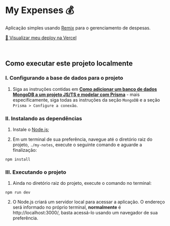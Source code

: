 # My Expenses 💰

Aplicação simples usando [Remix](https://remix.run/) para o gerenciamento de despesas.

[🌟 Visualizar meu deploy na Vercel](https://my-expenses-seven.vercel.app/)

<br />

## Como executar este projeto localmente

### I. Configurando a base de dados para o projeto

1. Siga as instruções contidas em [**Como adicionar um banco de dados MongoDB a um projeto JS/TS e modelar com Prisma**](https://medium.com/@heltonricardo/como-adicionar-um-banco-de-dados-mongodb-a-um-projeto-js-ts-e-modelar-com-prisma-ff18903608b7) - mais especificamente, siga todas as instruções da seção `MongoDB` e a seção `Prisma > Configure a conexão`.

### II. Instalando as dependências

1. Instale o [Node.js](https://nodejs.dev/en/download/);

2. Em um terminal de sua preferência, navegue até o diretório raiz do projeto, `./my-notes`, execute o seguinte comando e aguarde a finalização:

```
npm install
```

### III. Executando o projeto

1. Ainda no diretório raiz do projeto, execute o comando no terminal:

```
npm run dev
```

2. O Node.js criará um servidor local para acessar a aplicação. O endereço será informado no próprio terminal, **normalmente** é http://localhost:3000/, basta acessá-lo usando um navegador de sua preferência.
